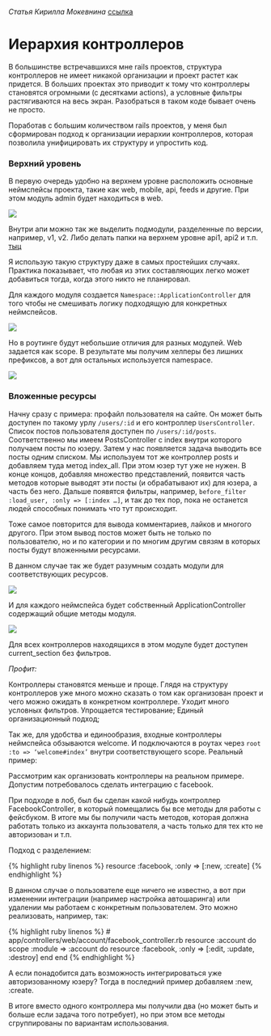 *Статья Кирилла Мокевнина* [ссылка](https://github.com/kaize/kaize.github.io/blob/master/_posts/2012-04-21-a-hierarchy-of-controllers.md)

# Иерархия контроллеров

В большинстве встречавшихся мне rails проектов, структура контроллеров не имеет никакой организации и проект растет как придется. В больших проектах это приводит к тому что контроллеры становятся огромными (с десятками actions), а условные фильтры растягиваются на весь экран. Разобраться в таком коде бывает очень не просто.

Поработав с большим количеством rails проектов, у меня был сформирован подход к организации иерархии контроллеров, которая позволила унифицировать их структуру и упростить код.

### Верхний уровень


В первую очередь удобно на верхнем уровне расположить основные неймспейсы проекта, такие как web, mobile, api, feeds и другие. При этом модуль admin будет находиться в web.

<img src="http://photoload.ru/data/9d/1d/0e/9d1d0e8f838c4d0631aa0bbabf6bd5f0.png"/>

Внутри апи можно так же выделить подмодули, разделенные по версии, например, v1, v2. Либо делать папки на верхнем уровне api1, api2 и т.п. [тыц](http://freelancing-gods.com/posts/versioning_your_ap_is)

Я использую такую структуру даже в самых простейших случаях. Практика показывает, что любая из этих составляющих легко может добавиться тогда, когда этого никто не планировал.

Для каждого модуля создается `Namespace::ApplicationController` для того чтобы не смешивать логику подходящую для конкретных неймспейсов.

<img src="http://photoload.ru/data/88/77/2e/88772e2efcfa0fda3b51a50a09e937af.png"/>

Но в роутинге будут небольшие отличия для разных модулей. Web задается как scope. В результате мы получим хелперы без лишних префиксов, а вот для остальных используется namespace.

<img src="http://photoload.ru/data/7b/00/29/7b0029b9ef46eb706fa0dd50610ee67a.png"/>

### Вложенные ресурсы


Начну сразу с примера: профайл пользователя на сайте. Он может быть доступен по такому урлу `/users/:id` и его контроллер `UsersController`. Список постов пользователя доступен по `/users/:id/posts`. Соответственно мы имеем PostsController с index внутри которого получаем посты по юзеру. Затем у нас появляется задача выводить все посты одним списком. Мы используем тот же контроллер posts и добавляем туда метод index_all. При этом юзер тут уже не нужен. В конце концов, добавляя множество представлений, появится часть методов которые выводят эти посты (и обрабатывают их) для юзера, а часть без него. Дальше появятся фильтры, например, `before_filter :load_user, :only => [:index …]`, и так до тех пор, пока не останется людей способных понимать что тут происходит.

Тоже самое повторится для вывода комментариев, лайков и многого другого. При этом вывод постов может быть не только по пользователю, но и по категории и по многим другим связям в которых посты будут вложенными ресурсами.

В данном случае так же будет разумным создать модули для соответствующих ресурсов.

<img src="http://photoload.ru/data/15/45/9e/15459ebc785fd1830cd5dd7b8531f125.png"/>

И для каждого неймспейса будет собственный ApplicationController содержащий общие методы модуля.

<img src="http://photoload.ru/data/38/50/39/385039f00aeae304afacc9346ef61501.png"/>

Для всех контроллеров находящихся в этом модуле будет доступен current_section без фильтров.

*Профит:*

Контроллеры становятся меньше и проще.
Глядя на структуру контроллеров уже много можно сказать о том как организован проект и чего можно ожидать в конкретном контроллере.
Уходит много условных фильтров.
Упрощается тестирование;
Единый организационный подход;

Так же, для удобства и единообразия, входные контроллеры неймспейса обзываются welcome. И подключаются в роутах через `root :to => ‘welcome#index’` внутри соответствующего scope.
Реальный пример:

Рассмотрим как организовать контроллеры на реальном примере. Допустим потребовалось сделать интеграцию с facebook.

При подходе в лоб, был бы сделан какой нибудь контроллер FacebookController, в который помещались бы все методы для работы с фейсбуком. В итоге мы бы получили часть методов, которая должна работать только из аккаунта пользователя, а часть только для тех кто не авторизован и т.п.

Подход с разделением:

{% highlight ruby linenos %}
    resource :facebook, :only => [:new, :create]
{% endhighlight %}

В данном случае о пользователе еще ничего не известно, а вот при изменении интеграции (например настройка автошаринга) или удалении мы работаем с конкретным пользователем. Это можно реализовать, например, так:

{% highlight ruby linenos %}
    # app/controllers/web/account/facebook_controller.rb
    resource :account do
      scope :module => :account do
        resource :facebook, :only => [:edit, :update, :destroy]
      end
    end
{% endhighlight %}

А если понадобится дать возможность интегрироваться уже авторизованному юзеру? Тогда в последний пример добавляем :new, :create.

В итоге вместо одного контроллера мы получили два (но может быть и больше если задача того потребует), но при этом все методы сгруппированы по вариантам использования.
